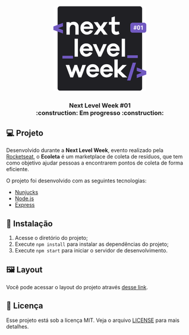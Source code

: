 <h1 align="center">
    <img alt="Next Level Week 1" src=".github/logo.svg" width="250px">
</h1>

<h3 align="center">
    Next Level Week #01
    <br>:construction: Em progresso :construction:
</h3>

## :computer: Projeto

Desenvolvido durante a **Next Level Week**, evento realizado pela [Rocketseat](https://rocketseat.com.br/), o **Ecoleta** é um marketplace de coleta de resíduos, que tem como objetivo ajudar pessoas a encontrarem pontos de coleta de forma eficiente.

O projeto foi desenvolvido com as seguintes tecnologias:

- [Nunjucks](https://mozilla.github.io/nunjucks/)
- [Node.js](https://nodejs.org/en/)
- [Express](https://expressjs.com/)

## :rocket: Instalação

1. Acesse o diretório do projeto;
2. Execute `npm install` para instalar as dependências do projeto;
3. Execute `npm start` para iniciar o servidor de desenvolvimento.

## :framed_picture: Layout

Você pode acessar o layout do projeto através [desse link](https://www.figma.com/file/1SxgOMojOB2zYT0Mdk28lB/?viewer=1).

## :memo: Licença

Esse projeto está sob a licença MIT. Veja o arquivo [LICENSE](LICENSE.md) para mais detalhes.